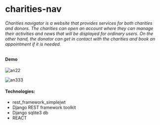 # charities-nav

###### Charities navigator is a website that provides services for both charities and donors. The charities can open an account where they can manage their activities and news that will be displayed for ordinary users. On the other hand, the donator can get in contact with the charities and book an appointment if it is needed. 

#### Demo
![an22](https://user-images.githubusercontent.com/72676534/126897127-6f427ea3-16ce-486d-9d01-f7de9a13cda8.gif)

![an333](https://user-images.githubusercontent.com/72676534/126897107-9c771d0a-2a2a-4a19-9b6e-ff7c3e75e7af.gif)

#### Technologies:
* rest_framework_simplejwt
* Django REST framework toolkit 
* Django sqlite3 db
* REACT



